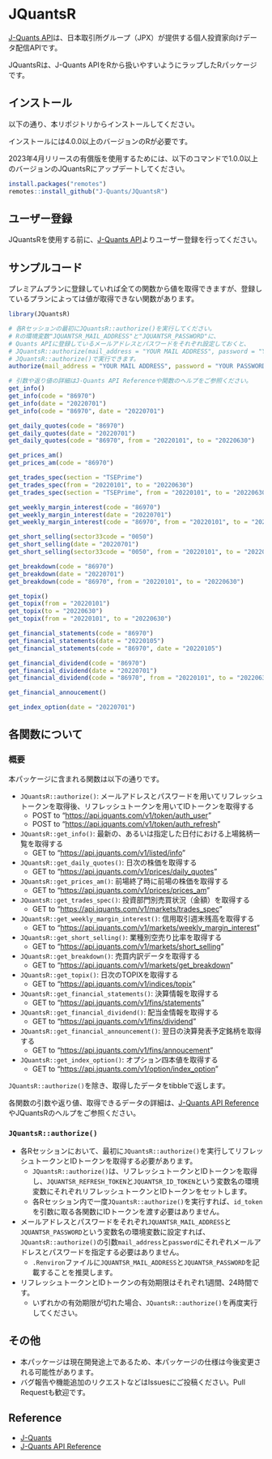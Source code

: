 
# JQuantsR

<!-- badges: start -->
<!-- badges: end -->

[J-Quants
API](https://jpx-jquants.com/)は、日本取引所グループ（JPX）が提供する個人投資家向けデータ配信APIです。

JQuantsRは、J-Quants
APIをRから扱いやすいようにラップしたRパッケージです。

## インストール

以下の通り、本リポジトリからインストールしてください。

インストールには4.0.0以上のバージョンのRが必要です。

2023年4月リリースの有償版を使用するためには、以下のコマンドで1.0.0以上のバージョンのJQuantsRにアップデートしてください。

``` r
install.packages("remotes")
remotes::install_github("J-Quants/JQuantsR")
```

## ユーザー登録

JQuantsRを使用する前に、[J-Quants
API](https://jpx-jquants.com/)よりユーザー登録を行ってください。

## サンプルコード

プレミアムプランに登録していれば全ての関数から値を取得できますが、登録しているプランによっては値が取得できない関数があります。

``` r
library(JQuantsR)

# 各Rセッションの最初にJQuantsR::authorize()を実行してください。
# Rの環境変数"JQUANTSR_MAIL_ADDRESS"と"JQUANTSR_PASSWORD"に、
# Quants APIに登録しているメールアドレスとパスワードをそれぞれ設定しておくと、
# JQuantsR::authorize(mail_address = "YOUR MAIL ADDRESS", password = "YOUR PASSWORD")の代わりに
# JQuantsR::authorize()で実行できます。
authorize(mail_address = "YOUR MAIL ADDRESS", password = "YOUR PASSWORD")

# 引数や返り値の詳細はJ-Quants API Referenceや関数のヘルプをご参照ください。
get_info()
get_info(code = "86970")
get_info(date = "20220701")
get_info(code = "86970", date = "20220701")

get_daily_quotes(code = "86970")
get_daily_quotes(date = "20220701")
get_daily_quotes(code = "86970", from = "20220101", to = "20220630")

get_prices_am()
get_prices_am(code = "86970")

get_trades_spec(section = "TSEPrime")
get_trades_spec(from = "20220101", to = "20220630")
get_trades_spec(section = "TSEPrime", from = "20220101", to = "20220630")

get_weekly_margin_interest(code = "86970")
get_weekly_margin_interest(date = "20220701")
get_weekly_margin_interest(code = "86970", from = "20220101", to = "20220630")

get_short_selling(sector33code = "0050")
get_short_selling(date = "20220701")
get_short_selling(sector33code = "0050", from = "20220101", to = "20220630")

get_breakdown(code = "86970")
get_breakdown(date = "20220701")
get_breakdown(code = "86970", from = "20220101", to = "20220630")

get_topix()
get_topix(from = "20220101")
get_topix(to = "20220630")
get_topix(from = "20220101", to = "20220630")

get_financial_statements(code = "86970")
get_financial_statements(date = "20220105")
get_financial_statements(code = "86970", date = "20220105")

get_financial_dividend(code = "86970")
get_financial_dividend(date = "20220701")
get_financial_dividend(code = "86970", from = "20220101", to = "20220630")

get_financial_annoucement()

get_index_option(date = "20220701")
```

## 各関数について

### 概要

本パッケージに含まれる関数は以下の通りです。

- `JQuantsR::authorize()`:
  メールアドレスとパスワードを用いてリフレッシュトークンを取得後、リフレッシュトークンを用いてIDトークンを取得する
  - POST to “<https://api.jquants.com/v1/token/auth_user>”
  - POST to “<https://api.jquants.com/v1/token/auth_refresh>”
- `JQuantsR::get_info()`:
  最新の、あるいは指定した日付における上場銘柄一覧を取得する
  - GET to “<https://api.jquants.com/v1/listed/info>”
- `JQuantsR::get_daily_quotes()`: 日次の株価を取得する
  - GET to “<https://api.jquants.com/v1/prices/daily_quotes>”
- `JQuantsR::get_prices_am()`: 前場終了時に前場の株価を取得する
  - GET to “<https://api.jquants.com/v1/prices/prices_am>”
- `JQuantsR::get_trades_spec()`: 投資部門別売買状況（金額）を取得する
  - GET to “<https://api.jquants.com/v1/markets/trades_spec>”
- `JQuantsR::get_weekly_margin_interest()`: 信用取引週末残高を取得する
  - GET to “<https://api.jquants.com/v1/markets/weekly_margin_interest>”
- `JQuantsR::get_short_selling()`: 業種別空売り比率を取得する
  - GET to “<https://api.jquants.com/v1/markets/short_selling>”
- `JQuantsR::get_breakdown()`: 売買内訳データを取得する
  - GET to “<https://api.jquants.com/v1/markets/get_breakdown>”
- `JQuantsR::get_topix()`: 日次のTOPIXを取得する
  - GET to “<https://api.jquants.com/v1/indices/topix>”
- `JQuantsR::get_financial_statements()`: 決算情報を取得する
  - GET to “<https://api.jquants.com/v1/fins/statements>”
- `JQuantsR::get_financial_dividend()`: 配当金情報を取得する
  - GET to “<https://api.jquants.com/v1/fins/dividend>”
- `JQuantsR::get_financial_announcement()`:
  翌日の決算発表予定銘柄を取得する
  - GET to “<https://api.jquants.com/v1/fins/annoucement>”
- `JQuantsR::get_index_option()`: オプション四本値を取得する
  - GET to “<https://api.jquants.com/v1/option/index_option>”

`JQuantsR::authorize()`を除き、取得したデータをtibbleで返します。

各関数の引数や返り値、取得できるデータの詳細は、[J-Quants API
Reference](https://jpx.gitbook.io/j-quants-ja/api-reference)やJQuantsRのヘルプをご参照ください。

### `JQuantsR::authorize()`

- 各Rセッションにおいて、最初に`JQuantsR::authorize()`を実行してリフレッシュトークンとIDトークンを取得する必要があります。
  - `JQuantsR::authorize()`は、リフレッシュトークンとIDトークンを取得し、`JQUANTSR_REFRESH_TOKEN`と`JQUANTSR_ID_TOKEN`という変数名の環境変数にそれぞれリフレッシュトークンとIDトークンをセットします。
  - 各Rセッション内で一度`JQuantsR::authorize()`を実行すれば、`id_token`を引数に取る各関数にIDトークンを渡す必要はありません。
- メールアドレスとパスワードをそれぞれ`JQUANTSR_MAIL_ADDRESS`と`JQUANTSR_PASSWORD`という変数名の環境変数に設定すれば、`JQuantsR::authorize()`の引数`mail_address`と`password`にそれぞれメールアドレスとパスワードを指定する必要はありません。
  - `.Renviron`ファイルに`JQUANTSR_MAIL_ADDRESS`と`JQUANTSR_PASSWORD`を記載することを推奨します。
- リフレッシュトークンとIDトークンの有効期限はそれぞれ1週間、24時間です。
  - いずれかの有効期限が切れた場合、`JQuantsR::authorize()`を再度実行してください。

## その他

- 本パッケージは現在開発途上であるため、本パッケージの仕様は今後変更される可能性があります。
- バグ報告や機能追加のリクエストなどはIssuesにご投稿ください。Pull
  Requestも歓迎です。

## Reference

- [J-Quants](https://jpx-jquants.com/)
- [J-Quants API
  Reference](https://jpx.gitbook.io/j-quants-ja/api-reference)
